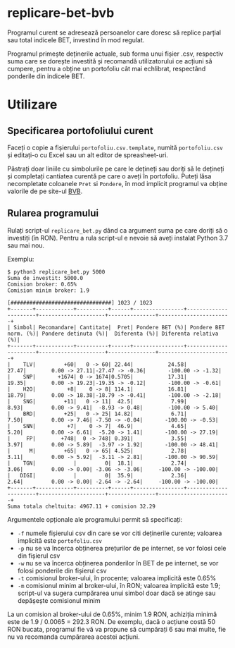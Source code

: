 # replicare-bet-bvb
Programul curent se adresează persoanelor care doresc să replice parțial sau total indicele BET, investind în mod regulat.

Programul primește deținerile actuale, sub forma unui fișier .csv, respectiv suma care se dorește investită și recomandă utilizatorului ce acțiuni să cumpere, pentru a obține un portofoliu cât mai echlibrat, respectând ponderile din indicele BET.

# Utilizare

## Specificarea portofoliului curent
Faceți o copie a fișierului `portofoliu.csv.template`, numită `portofoliu.csv` și editați-o cu Excel sau un alt editor de spreasheet-uri.

Păstrați doar liniile cu simbolurile pe care le dețineți sau doriți să le dețineți și completați cantiatea curentă pe care o aveți în portofoliu. Puteți lăsa necompletate coloanele `Pret` si `Pondere`, în mod implicit programul va obține valorile de pe site-ul [BVB](https://m.bvb.ro/FinancialInstruments/Indices/IndicesProfiles.aspx?i=BET).

## Rularea programului

Rulați script-ul `replicare_bet.py` dând ca argument suma pe care doriți să o investiți (în RON). Pentru a rula script-ul e nevoie să aveți instalat Python 3.7 sau mai nou.

Exemplu:

```
$ python3 replicare_bet.py 5000
Suma de investit: 5000.0
Comision broker: 0.65%
Comision minim broker: 1.9

[################################] 1023 / 1023
+-------+------------+----------+------+----------------+----------------------+---------------------+---------------+-----------------------+
| Simbol| Recomandare| Cantitate|  Pret| Pondere BET (%)| Pondere BET norm. (%)| Pondere detinuta (%)|  Diferenta (%)| Diferenta relativa (%)|
+-------+------------+----------+------+----------------+----------------------+---------------------+---------------+-----------------------+
|    TLV|         +60|   0 -> 60| 22.44|           24.58|                 27.47|        0.00 -> 27.11|-27.47 -> -0.36|       -100.00 -> -1.32|
|    SNP|       +1674| 0 -> 1674|0.5705|           17.31|                 19.35|        0.00 -> 19.23|-19.35 -> -0.12|       -100.00 -> -0.61|
|    H2O|          +8|    0 -> 8| 114.1|           16.81|                 18.79|        0.00 -> 18.38|-18.79 -> -0.41|       -100.00 -> -2.18|
|    SNG|         +11|   0 -> 11|  42.5|            7.99|                  8.93|         0.00 -> 9.41|  -8.93 -> 0.48|        -100.00 -> 5.40|
|    BRD|         +25|   0 -> 25| 14.82|            6.71|                  7.50|         0.00 -> 7.46| -7.50 -> -0.04|       -100.00 -> -0.53|
|    SNN|          +7|    0 -> 7|  46.9|            4.65|                  5.20|         0.00 -> 6.61|  -5.20 -> 1.41|       -100.00 -> 27.19|
|     FP|        +748|  0 -> 748| 0.391|            3.55|                  3.97|         0.00 -> 5.89|  -3.97 -> 1.92|       -100.00 -> 48.41|
|      M|         +65|   0 -> 65| 4.525|            2.78|                  3.11|         0.00 -> 5.92|  -3.11 -> 2.81|       -100.00 -> 90.59|
|    TGN|            |         0|  18.1|            2.74|                  3.06|         0.00 -> 0.00| -3.06 -> -3.06|     -100.00 -> -100.00|
|   DIGI|            |         0|  35.9|            2.36|                  2.64|         0.00 -> 0.00| -2.64 -> -2.64|     -100.00 -> -100.00|
+-------+------------+----------+------+----------------+----------------------+---------------------+---------------+-----------------------+
Suma totala cheltuita: 4967.11 + comision 32.29
```

Argumentele opționale ale programului permit să specificați:

* `-f` numele fișierului csv din care se vor citi deținerile curente; valoarea implicită este `portofoliu.csv`
* `-p` nu se va încerca obținerea prețurilor de pe internet, se vor folosi cele din fișierul csv
* `-w` nu se va încerca obținerea ponderilor în BET de pe internet, se vor folosi ponderile din fișierul csv
* `-t` comisionul broker-ului, în procente; valoarea implicită este 0.65%
* `-m` comisionul minim al broker-ului, în RON; valoarea implicită este 1.9; script-ul va sugera cumpărarea unui simbol doar dacă se atinge sau depășește comisionul minim

La un comision al broker-ului de 0.65%, minim 1.9 RON, achiziția minimă este de 1.9 / 0.0065 = 292.3 RON. De exemplu, dacă o acțiune costă 50 RON bucata, programul fie vă va propune să cumpărați 6 sau mai multe, fie nu va recomanda cumpărarea acestei acțiuni.